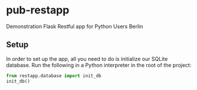 # pub-restapp
Demonstration Flask Restful app for Python Users Berlin

## Setup
In order to set up the app, all you need to do is initialize our SQLite database.  Run the following in a Python interpreter in the root of the project:
```python
from restapp.database import init_db
init_db()
```
